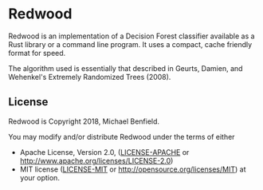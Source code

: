 # Redwood

Redwood is an implementation of a Decision Forest classifier available as a Rust
library or a command line program. It uses a compact, cache friendly format for
speed.

The algorithm used is essentially that described in Geurts, Damien, and
Wehenkel's Extremely Randomized Trees (2008).

## License

Redwood is Copyright 2018, Michael Benfield.

You may modify and/or distribute Redwood under the terms of either
 * Apache License, Version 2.0, ([LICENSE-APACHE](LICENSE-APACHE) or
   http://www.apache.org/licenses/LICENSE-2.0)
 * MIT license ([LICENSE-MIT](LICENSE-MIT) or
   http://opensource.org/licenses/MIT)
at your option.
